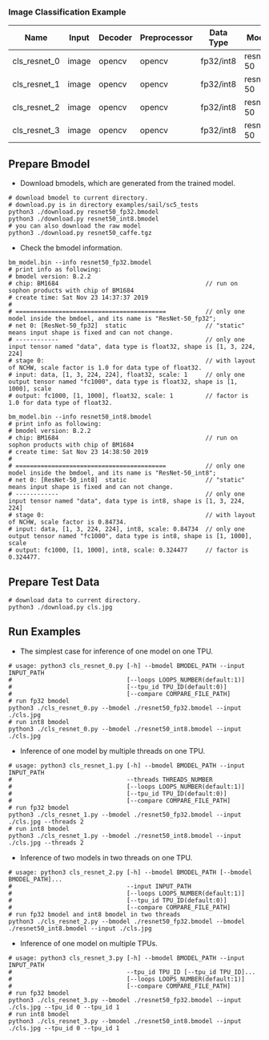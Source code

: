### Image Classification Example

Name|Input|Decoder|Preprocessor|Data Type|Model|Mode|Model Number|TPU Number|Multi-Thread
-|-|-|-|-|-|-|-|-|-
cls_resnet_0|image|opencv|opencv|fp32/int8|resnet-50|static|1|1|N
cls_resnet_1|image|opencv|opencv|fp32/int8|resnet-50|static|1|1|Y
cls_resnet_2|image|opencv|opencv|fp32/int8|resnet-50|static|2|1|Y
cls_resnet_3|image|opencv|opencv|fp32/int8|resnet-50|static|1|2|Y

## Prepare Bmodel

* Download bmodels, which are generated from the trained model.

```shell
# download bmodel to current directory.
# download.py is in directory examples/sail/sc5_tests
python3 ./download.py resnet50_fp32.bmodel
python3 ./download.py resnet50_int8.bmodel
# you can also download the raw model
python3 ./download.py resnet50_caffe.tgz
```

* Check the bmodel information.

```shell
bm_model.bin --info resnet50_fp32.bmodel
# print info as following:
# bmodel version: B.2.2
# chip: BM1684                                         // run on sophon products with chip of BM1684
# create time: Sat Nov 23 14:37:37 2019
#
# ==========================================           // only one model inside the bmdoel, and its name is "ResNet-50_fp32";
# net 0: [ResNet-50_fp32]  static                      // "static" means input shape is fixed and can not change.
# ------------                                         // only one input tensor named "data", data type is float32, shape is [1, 3, 224, 224]
# stage 0:                                             // with layout of NCHW, scale factor is 1.0 for data type of float32.
# input: data, [1, 3, 224, 224], float32, scale: 1     // only one output tensor named "fc1000", data type is float32, shape is [1, 1000], scale
# output: fc1000, [1, 1000], float32, scale: 1         // factor is 1.0 for data type of float32.

bm_model.bin --info resnet50_int8.bmodel
# print info as following:
# bmodel version: B.2.2
# chip: BM1684                                         // run on sophon products with chip of BM1684
# create time: Sat Nov 23 14:38:50 2019
#
# ==========================================           // only one model inside the bmdoel, and its name is "ResNet-50_int8";
# net 0: [ResNet-50_int8]  static                      // "static" means input shape is fixed and can not change.
# ------------                                         // only one input tensor named "data", data type is int8, shape is [1, 3, 224, 224]
# stage 0:                                             // with layout of NCHW, scale factor is 0.84734.
# input: data, [1, 3, 224, 224], int8, scale: 0.84734  // only one output tensor named "fc1000", data type is int8, shape is [1, 1000], scale
# output: fc1000, [1, 1000], int8, scale: 0.324477     // factor is 0.324477.
```

## Prepare Test Data

```shell
# download data to current directory.
python3 ./download.py cls.jpg
```

## Run Examples

* The simplest case for inference of one model on one TPU.

```shell
# usage: python3 cls_resnet_0.py [-h] --bmodel BMODEL_PATH --input INPUT_PATH
#                                [--loops LOOPS_NUMBER(default:1)]
#                                [--tpu_id TPU_ID(default:0)]
#                                [--compare COMPARE_FILE_PATH]
# run fp32 bmodel
python3 ./cls_resnet_0.py --bmodel ./resnet50_fp32.bmodel --input ./cls.jpg
# run int8 bmodel
python3 ./cls_resnet_0.py --bmodel ./resnet50_int8.bmodel --input ./cls.jpg
```

* Inference of one model by multiple threads on one TPU.

```shell
# usage: python3 cls_resnet_1.py [-h] --bmodel BMODEL_PATH --input INPUT_PATH
#                                --threads THREADS_NUMBER
#                                [--loops LOOPS_NUMBER(default:1)]
#                                [--tpu_id TPU_ID(default:0)]
#                                [--compare COMPARE_FILE_PATH]
# run fp32 bmodel
python3 ./cls_resnet_1.py --bmodel ./resnet50_fp32.bmodel --input ./cls.jpg --threads 2
# run int8 bmodel
python3 ./cls_resnet_1.py --bmodel ./resnet50_int8.bmodel --input ./cls.jpg --threads 2
```

* Inference of two models in two threads on one TPU.

```shell
# usage: python3 cls_resnet_2.py [-h] --bmodel BMODEL_PATH [--bmodel BMODEL_PATH]...
#                                --input INPUT_PATH
#                                [--loops LOOPS_NUMBER(default:1)]
#                                [--tpu_id TPU_ID(default:0)]
#                                [--compare COMPARE_FILE_PATH]
# run fp32 bmodel and int8 bmodel in two threads
python3 ./cls_resnet_2.py --bmodel ./resnet50_fp32.bmodel --bmodel ./resnet50_int8.bmodel --input ./cls.jpg
```

* Inference of one model on multiple TPUs.

```shell
# usage: python3 cls_resnet_3.py [-h] --bmodel BMODEL_PATH --input INPUT_PATH
#                                --tpu_id TPU_ID [--tpu_id TPU_ID]...
#                                [--loops LOOPS_NUMBER(default:1)]
#                                [--compare COMPARE_FILE_PATH]
# run fp32 bmodel
python3 ./cls_resnet_3.py --bmodel ./resnet50_fp32.bmodel --input ./cls.jpg --tpu_id 0 --tpu_id 1
# run int8 bmodel
python3 ./cls_resnet_3.py --bmodel ./resnet50_int8.bmodel --input ./cls.jpg --tpu_id 0 --tpu_id 1
```
